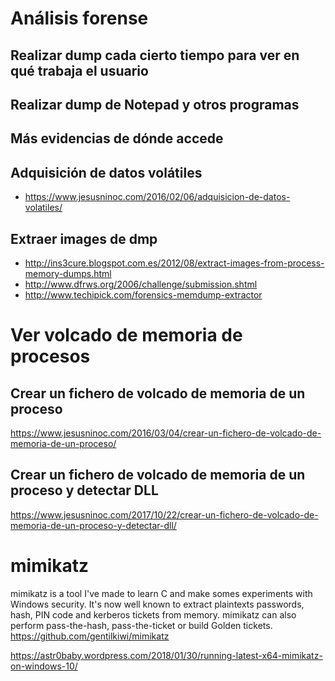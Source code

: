 # Análisis forense

## Realizar dump cada cierto tiempo para ver en qué trabaja el usuario
## Realizar dump de Notepad y otros programas
## Más evidencias de dónde accede
## Adquisición de datos volátiles
* https://www.jesusninoc.com/2016/02/06/adquisicion-de-datos-volatiles/
## Extraer images de dmp
* http://ins3cure.blogspot.com.es/2012/08/extract-images-from-process-memory-dumps.html
* http://www.dfrws.org/2006/challenge/submission.shtml
* http://www.techipick.com/forensics-memdump-extractor

# Ver volcado de memoria de procesos

## Crear un fichero de volcado de memoria de un proceso
https://www.jesusninoc.com/2016/03/04/crear-un-fichero-de-volcado-de-memoria-de-un-proceso/
## Crear un fichero de volcado de memoria de un proceso y detectar DLL
https://www.jesusninoc.com/2017/10/22/crear-un-fichero-de-volcado-de-memoria-de-un-proceso-y-detectar-dll/

# mimikatz

mimikatz is a tool I've made to learn C and make somes experiments with Windows security.
It's now well known to extract plaintexts passwords, hash, PIN code and kerberos tickets from memory. mimikatz can also perform pass-the-hash, pass-the-ticket or build Golden tickets.
https://github.com/gentilkiwi/mimikatz

https://astr0baby.wordpress.com/2018/01/30/running-latest-x64-mimikatz-on-windows-10/

